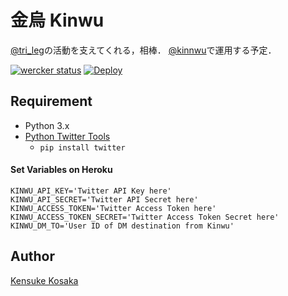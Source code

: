 # 金烏 Kinwu
[@tri_leg](https://twitter.com/tri_leg)の活動を支えてくれる，相棒．
[@kinnwu](https://twitter.com/kinnwu)で運用する予定．

[![wercker status](https://app.wercker.com/status/06d1350ea79550ab8c935be0b34329ef/m "wercker status")](https://app.wercker.com/project/bykey/06d1350ea79550ab8c935be0b34329ef)
[![Deploy](https://www.herokucdn.com/deploy/button.svg)](https://heroku.com/deploy)

## Requirement
- Python 3.x
- [Python Twitter Tools](https://github.com/sixohsix/twitter "https://github.com/sixohsix/twitter")
  - `pip install twitter`

#### Set Variables on Heroku
```
KINWU_API_KEY='Twitter API Key here'
KINWU_API_SECRET='Twitter API Secret here'
KINWU_ACCESS_TOKEN='Twitter Access Token here'
KINWU_ACCESS_TOKEN_SECRET='Twitter Access Token Secret here'
KINWU_DM_TO='User ID of DM destination from Kinwu'
```

## Author
[Kensuke Kosaka](https://github.com/trileg "https://github.com/trileg")